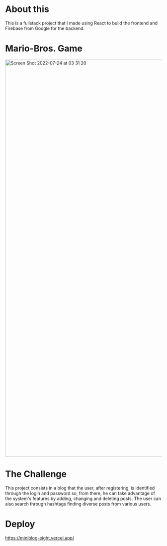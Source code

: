 # About this

This is a fullstack project that I made using React to build the frontend and Firebase from Google for the backend.

# Mario-Bros. Game

<img width="1271" alt="Screen Shot 2022-07-24 at 03 31 20" src="https://user-images.githubusercontent.com/96317035/180635375-364846dc-f70c-4b3e-9253-e83337297c1d.png">

# The Challenge

This project consists in a blog that the user, after registering, is identified through the login and password so, from there, he can take advantage of the system's features by adding, changing and deleting posts. The user can also search through hashtags finding diverse posts from various users.

# Deploy

https://miniblog-eight.vercel.app/

